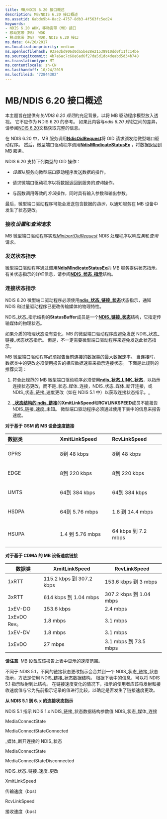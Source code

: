 ```yaml
---
title: MB/NDIS 6.20 接口概述
description: MB/NDIS 6.20 接口概述
ms.assetid: 6abde9b4-8ac2-4757-8db3-4f563fc5ed24
keywords:
- NDIS 6.20 WDK，移动宽带（MB）接口
- 移动宽带（MB） WDK
- 移动宽带（MB） WDK，NDIS 6.20 接口
ms.date: 04/20/2017
ms.localizationpriority: medium
ms.openlocfilehash: 93ae3bd906d0da5be28e21538910dd0f11fc14be
ms.sourcegitcommit: 4b7a6ac7c68e6ad6f27da5d1dc4deabd5d34b748
ms.translationtype: MT
ms.contentlocale: zh-CN
ms.lasthandoff: 10/24/2019
ms.locfileid: "72844302"
---
```

# <a name="mb--ndis-620-interfacing-overview"></a>MB/NDIS 6.20 接口概述


本主题旨在提供有关*NDIS 6.20 规范*的充足背景，以将 MB 驱动程序模型放入透视。 它不应作为 NDIS 6.20 的参考。 如果此内容与*ndis 6.20 规范*之间的差异，请参阅[NDIS 6.20](introduction-to-ndis-6-20.md)文档获取完整的信息。

在 NDIS 6.20 中，MB 服务调用[**NdisOidRequest**](https://docs.microsoft.com/windows-hardware/drivers/ddi/ndis/nf-ndis-ndisoidrequest)将 OID 请求颁发给微型端口驱动程序。 然后，微型端口驱动程序调用[**NdisMIndicateStatusEx**](https://docs.microsoft.com/windows-hardware/drivers/ddi/ndis/nf-ndis-ndismindicatestatusex) ，将数据返回到 MB 服务。

NDIS 6.20 支持下列类型的 OID 操作：

-   *设置*从服务向微型端口驱动程序发送数据的操作。

-   请求微端口驱动程序以将数据返回到服务的*查询*操作。

-   与函数调用等效的*方法*操作，同时具有输入参数和输出参数。

最后，微型端口驱动程序可能会发送包含数据的*指示*，以通知服务在 MB 设备中发生了状态更改。

### <a name="receiving-set-and-query-requests"></a>接收*设置*和*查询*请求

MB 微型端口驱动程序实现[*MiniportOidRequest*](https://docs.microsoft.com/windows-hardware/drivers/ddi/ndis/nc-ndis-miniport_oid_request) NDIS 处理程序以响应*集*和*查询*请求。

### <a name="sending-status-indications"></a>发送状态指示

微型端口驱动程序通过调用[**NdisMIndicateStatusEx**](https://docs.microsoft.com/windows-hardware/drivers/ddi/ndis/nf-ndis-ndismindicatestatusex)向 MB 服务提供状态指示。 有关状态指示的详细信息，请参阅[**NDIS\_状态\_指示**](https://docs.microsoft.com/windows-hardware/drivers/ddi/ndis/ns-ndis-_ndis_status_indication)结构。

### <a name="connection-state-indications"></a>连接状态指示

NDIS 6.20 微型端口驱动程序必须使用[**ndis\_状态\_链接\_状态**](https://docs.microsoft.com/windows-hardware/drivers/network/ndis-status-link-state)状态指示，通知 NDIS 和过量驱动程序已更改传输媒体的物理特性。

NDIS\_状态\_指示结构的**StatusBuffer**成员是一个[**NDIS\_链接\_状态**](https://docs.microsoft.com/windows-hardware/drivers/ddi/ntddndis/ns-ntddndis-_ndis_link_state)结构，它指定传输媒体的物理状态。

如果介质的物理状态没有变化，MB 的微型端口驱动程序应避免发送 NDIS\_状态\_链接\_状态状态指示。 但是，不一定需要微型端口驱动程序来避免发送此状态指示。

MB 微型端口驱动程序必须报告当前连接的数据类的最大数据速率。 当连接时，数据类中的更改必须使用报告的相应数据速率来指示连接状态。 下面是此规则的推荐实现：

1.  符合此规范的 MB 微型端口驱动程序必须使用[**ndis\_状态\_LINK\_状态**](https://docs.microsoft.com/windows-hardware/drivers/network/ndis-status-link-state)，以指示连接状态更改，而不是\_状态\_媒体\_连接，NDIS\_状态\_媒体\_断开连接，或 NDIS\_状态\_链接\_速度更改（如在 NDIS 5.1 中）以获取连接状态指示。\_

2.  [ **\_状态结构的 ndis\_链接**](https://docs.microsoft.com/windows-hardware/drivers/ddi/ntddndis/ns-ntddndis-_ndis_link_state)的**XmitLinkSpeed**和**RCVLINKSPEED**成员不能报告 NDIS\_链接\_速度\_未知。 微型端口驱动程序必须通过使用下表中的信息来报告速度。

**对于基于 GSM 的 MB 设备速度链接**

<table>
<colgroup>
<col width="33%" />
<col width="33%" />
<col width="33%" />
</colgroup>
<thead>
<tr class="header">
<th align="left">数据类</th>
<th align="left">XmitLinkSpeed</th>
<th align="left">RcvLinkSpeed</th>
</tr>
</thead>
<tbody>
<tr class="odd">
<td align="left"><p>GPRS</p></td>
<td align="left"><p>8到 48 kbps</p></td>
<td align="left"><p>8到 48 kbps</p></td>
</tr>
<tr class="even">
<td align="left"><p>EDGE</p></td>
<td align="left"><p>8到 220 kbps</p></td>
<td align="left"><p>8到 220 kbps</p></td>
</tr>
<tr class="odd">
<td align="left"><p>UMTS</p></td>
<td align="left"><p>64到 384 kbps</p></td>
<td align="left"><p>64到 384 kbps</p></td>
</tr>
<tr class="even">
<td align="left"><p>HSDPA</p></td>
<td align="left"><p>64到 5.76 mbps</p></td>
<td align="left"><p>1.8 到 14.4 mbps</p></td>
</tr>
<tr class="odd">
<td align="left"><p>HSUPA</p></td>
<td align="left"><p>1.4 到 5.76 mbps</p></td>
<td align="left"><p>64 kbps 到 7.2 mbps</p></td>
</tr>
</tbody>
</table>

 

**对于基于 CDMA 的 MB 设备速度链接**

| 数据类     | XmitLinkSpeed            | RcvLinkSpeed            |
|----------------|--------------------------|-------------------------|
| 1xRTT          | 115.2 kbps 到 307.2 kbps | 153.6 kbps 到 3 mbps    |
| 3xRTT          | 614 kbps 到 1.04 mbps    | 307.2 kbps 到 1.04 mbps |
| 1xEV-DO        | 153.6 kbps               | 2.4 mbps                |
| 1xEvDO Rev。 | 1.8 mbps                 | 3.1 mbps                |
| 1xEV-DV        | 1.8 mbps                 | 3.1 mbps                |
| 1xEvDO | 27 mbps                  | 3.1 mbps 到 73.5 mbps   |

 

**请注意**  MB 设备应该报告上表中显示的速度范围。

 

不同于 NDIS 5.1，不同的链接状态更改指示会合并到一个 NDIS\_状态\_链接\_状态指示，方法是使用 NDIS\_链接\_状态数据结构。 根据下表中的信息，可以将 NDIS 5.1 指示映射到此结构。 在链接速度变化的情况下，指示的使用者应该将发射和接收速度值与它为先前指示记录的值进行比较，以确定是否发生了链接速度更改。

**从 NDIS 5.1 到 6. x 的连接状态指示**

NDIS 5.1 指示 NDIS 1.x NDIS\_链接\_状态数据结构参数值 NDIS\_状态\_媒体\_连接

MediaConnectState

MediaConnectStateConnected

\_媒体\_断开连接的 NDIS\_状态

MediaConnectState

MediaConnectStateDisconnected

NDIS\_状态\_链接\_速度\_更改

XmitLinkSpeed

传输速度（bps）

RcvLinkSpeed

接收速度（bps）

 

 

 





